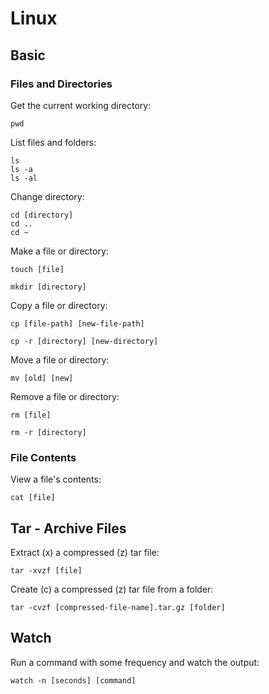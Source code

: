 # Linux

## Basic

### Files and Directories

Get the current working directory:

```
pwd
```

List files and folders:

```
ls
ls -a
ls -al
```

Change directory:

```
cd [directory]
cd ..
cd ~
```

Make a file or directory:

```
touch [file]

mkdir [directory]
```

Copy a file or directory:

```
cp [file-path] [new-file-path]

cp -r [directory] [new-directory]
```

Move a file or directory:

```
mv [old] [new]
```

Remove a file or directory:

```
rm [file]

rm -r [directory]
```

### File Contents

View a file's contents:

```
cat [file]
```

## Tar - Archive Files

Extract (x) a compressed (z) tar file:

```
tar -xvzf [file]
```

Create (c) a compressed (z) tar file from a folder:

```
tar -cvzf [compressed-file-name].tar.gz [folder]
```

## Watch

Run a command with some frequency and watch the output:

```
watch -n [seconds] [command]
```
